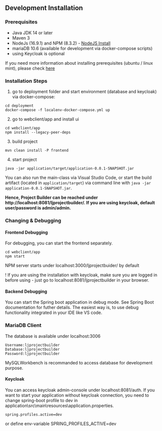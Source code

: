 ## Development Installation

### Prerequisites

* Java JDK 14 or later
* Maven 3
* NodeJs (16.9.1) and NPM (8.3.2) - [NodeJS Install](https://nodejs.org/en/download/package-manager/)
* mariaDB 10.6 (available for development via docker-compose scripts)
* using Keycloak is optional

If you need more information about installing prerequisites (ubuntu / linux mint), please check [here](prerequisites-installation.md)

### Installation Steps

1) go to deployment folder and start environment (database and keycloak) via docker-compose:

```shell
cd deployment
docker-compose -f localenv-docker-compose.yml up
```
2) go to webclient/app and install ui

```shell
cd webclient/app
npm install --legacy-peer-deps
```
3) build project
```
mvn clean install -P frontend
```
4) start project

```shell
java -jar application/target/application-0.0.1-SNAPSHOT.jar
```
You can also run the main-class via Visual Studio Code, or start the build artifact (located in `application/target`) via command line with `java -jar application-0.0.1-SNAPSHOT.jar`.

**Hence, Project Builder can be reached under http://localhost:8081/ljprojectbuilder/. If you are using keycloak, default user/password is admin/admin.**

### Changing & Debugging

#### Frontend Debugging

For debugging, you can start the frontend separately.

```shell
cd webclient/app
npm start
```
NPM server starts under localhost:3000/ljprojectbuider/ by default

! If you are using the installation with keycloak, make sure you are logged in before using - just go to localhost:8081/ljprojectbuilder in your browser.

#### Backend Debugging

You can start the Spring boot application in debug mode. See Spring Boot documentation for futher details. The easiest way is, to use debug functionality integrated in your IDE like VS code.

### MariaDB Client

The database is available under localhost:3006

```
Username:ljprojectbuilder
Database:ljprojectbuilder
Password:ljprojectbuilder
```
MySQLWorkbench is recommanded to access database for development purpose.

#### Keycloak

You can access keycloak admin-console under localhost:8081/auth. If you want to start your application without keycloak connection, you need to change spring-boot profile to dev in application\src\main\resources\application.properties.

```
spring.profiles.active=dev
```

or define env-variable SPRING_PROFILES_ACTIVE=dev
